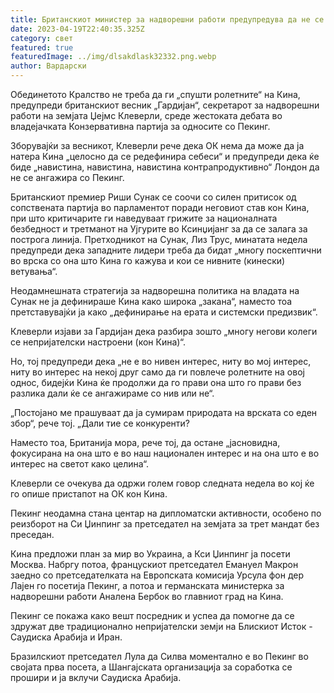 ```yaml
---
title: Британскиот министер за надворешни работи предупредува да не се изолира Кина
date: 2023-04-19T22:40:35.325Z
category: свет
featured: true
featuredImage: ../img/dlsakdlask32332.png.webp
author: Вардарски
---
```


Обединетото Кралство не треба да ги „спушти ролетните“ на Кина, предупреди британскиот весник „Гардијан“, секретарот за надворешни работи на земјата Џејмс Клеверли, среде жестоката дебата во владејачката Конзервативна партија за односите со Пекинг.

Зборувајќи за весникот, Клеверли рече дека ОК нема да може да ја натера Кина „целосно да се редефинира себеси“ и предупреди дека ќе биде „навистина, навистина, навистина контрапродуктивно“ Лондон да не се ангажира со Пекинг.

Британскиот премиер Риши Сунак се соочи со силен притисок од сопствената партија во парламентот поради неговиот став кон Кина, при што критичарите ги наведуваат грижите за националната безбедност и третманот на Ујгурите во Ксинџијанг за да се залага за построга линија. Претходникот на Сунак, Лиз Трус, минатата недела предупреди дека западните лидери треба да бидат „многу поскептични во врска со она што Кина го кажува и кои се нивните (кинески) ветувања“.

Неодамнешната стратегија за надворешна политика на владата на Сунак не ја дефинираше Кина како широка „закана“, наместо тоа претставувајќи ја како „дефинирање на ерата и системски предизвик“.

Клеверли изјави за Гардијан дека разбира зошто „многу негови колеги се непријателски настроени (кон Кина)“.

Но, тој предупреди дека „не е во нивен интерес, ниту во мој интерес, ниту во интерес на некој друг само да ги повлече ролетните на овој однос, бидејќи Кина ќе продолжи да го прави она што го прави без разлика дали ќе се ангажираме со нив или не“.

„Постојано ме прашуваат да ја сумирам природата на врската со еден збор“, рече тој. „Дали тие се конкуренти?

Наместо тоа, Британија мора, рече тој, да остане „јасновидна, фокусирана на она што е во наш национален интерес и на она што е во интерес на светот како целина“.

Клеверли се очекува да одржи голем говор следната недела во кој ќе го опише пристапот на ОК кон Кина.

Пекинг неодамна стана центар на дипломатски активности, особено по реизборот на Си Џинпинг за претседател на земјата за трет мандат без преседан.

Кина предложи план за мир во Украина, а Кси Џинпинг ја посети Москва. Набргу потоа, францускиот претседател Емануел Макрон заедно со претседателката на Европската комисија Урсула фон дер Лајен го посетија Пекинг, а потоа и германската министерка за надворешни работи Аналена Бербок во главниот град на Кина.

Пекинг се покажа како вешт посредник и успеа да помогне да се здружат две традиционално непријателски земји на Блискиот Исток - Саудиска Арабија и Иран.

Бразилскиот претседател Лула да Силва моментално е во Пекинг во својата прва посета, а Шангајската организација за соработка се прошири и ја вклучи Саудиска Арабија.
